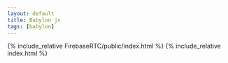 ```yaml
---
layout: default
title: Babylon js
tags: [babylon]
---
```

{% include_relative FirebaseRTC/public/index.html %}
{% include_relative index.html %}

<style>
/* force scrollbar */
html { overflow-y: scroll; }


article {padding:2%;}

</style>
